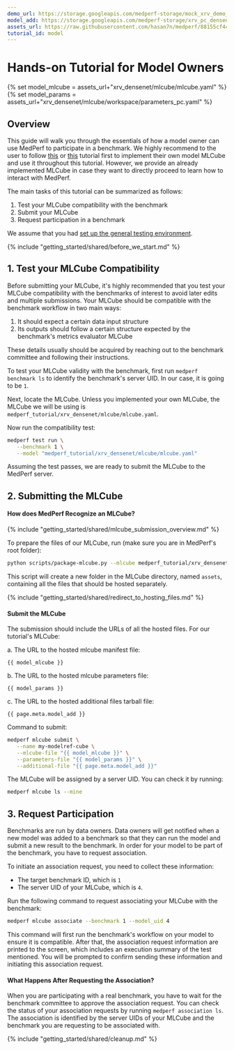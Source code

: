 ```yaml
---
demo_url: https://storage.googleapis.com/medperf-storage/mock_xrv_demo_data.tar.gz
model_add: https://storage.googleapis.com/medperf-storage/xrv_pc_densenet.tar.gz
assets_url: https://raw.githubusercontent.com/hasan7n/medperf/88155cf4cac9b3201269d16e680d7d915a2f8adc/examples/ChestXRay/
tutorial_id: model
---
```


# Hands-on Tutorial for Model Owners

{% set model_mlcube = assets_url+"xrv_densenet/mlcube/mlcube.yaml" %}
{% set model_params = assets_url+"xrv_densenet/mlcube/workspace/parameters_pc.yaml" %}

## Overview

This guide will walk you through the essentials of how a model owner can use MedPerf to participate in a benchmark. We highly recommend to the user to follow [this](../mlcubes/mlcube_models.md) or [this](../mlcubes/gandlf_mlcube.md) tutorial first to implement their own model MLCube and use it throughout this tutorial. However, we provide an already implemented MLCube in case they want to directly proceed to learn how to interact with MedPerf.

The main tasks of this tutorial can be summarized as follows:

1. Test your MLCube compatibility with the benchmark
2. Submit your MLCube
3. Request participation in a benchmark

We assume that you had [set up the general testing environment](setup.md).

{% include "getting_started/shared/before_we_start.md" %}

## 1. Test your MLCube Compatibility

Before submitting your MLCube, it's highly recommended that you test your MLCube compatibility with the benchmarks of interest to avoid later edits and multiple submissions. Your MLCube should be compatible with the benchmark workflow in two main ways:

1. It should expect a certain data input structure
2. Its outputs should follow a certain structure expected by the benchmark's metrics evaluator MLCube

These details usually should be acquired by reaching out to the benchmark committee and following their instructions.

To test your MLCube validity with the benchmark, first run `medperf benchmark ls` to identify the benchmark's server UID. In our case, it is going to be `1`.

Next, locate the MLCube. Unless you implemented your own MLCube, the MLCube we will be using is `medperf_tutorial/xrv_densenet/mlcube/mlcube.yaml`.

Now run the compatibility test:

```bash
medperf test run \
   --benchmark 1 \
   --model "medperf_tutorial/xrv_densenet/mlcube/mlcube.yaml"

```

Assuming the test passes, we are ready to submit the MLCube to the MedPerf server.

## 2. Submitting the MLCube

#### How does MedPerf Recognize an MLCube?

{% include "getting_started/shared/mlcube_submission_overview.md" %}

To prepare the files of our MLCube, run (make sure you are in MedPerf's root folder):

```bash
python scripts/package-mlcube.py --mlcube medperf_tutorial/xrv_densenet/mlcube --mlcube-types model
```

This script will create a new folder in the MLCube directory, named `assets`, containing all the files that should be hosted separately.

{% include "getting_started/shared/redirect_to_hosting_files.md" %}

#### Submit the MLCube

The submission should include the URLs of all the hosted files. For our tutorial's MLCube:

a. The URL to the hosted mlcube manifest file:

```text
{{ model_mlcube }}
```

b. The URL to the hosted mlcube parameters file:

```text
{{ model_params }}
```

c. The URL to the hosted additional files tarball file:

```text
{{ page.meta.model_add }}
```

Command to submit:

```bash
medperf mlcube submit \
   --name my-modelref-cube \
   --mlcube-file "{{ model_mlcube }}" \
   --parameters-file "{{ model_params }}" \
   --additional-file "{{ page.meta.model_add }}"
```

The MLCube will be assigned by a server UID. You can check it by running:

```bash
medperf mlcube ls --mine
```

## 3. Request Participation

Benchmarks are run by data owners. Data owners will get notified when a new model was added to a benchmark so that they can run the model and submit a new result to the benchmark. In order for your model to be part of the benchmark, you have to request association.

To initiate an association request, you need to collect these information:

- The target benchmark ID, which is `1`
- The server UID of your MLCube, which is `4`.

Run the following command to request associating your MLCube with the benchmark:

```bash
medperf mlcube associate --benchmark 1 --model_uid 4
```

This command will first run the benchmark's workflow on your model to ensure it is compatible. After that, the association request information are printed to the screen, which includes an execution summary of the test mentioned. You will be prompted to confirm sending these information and initiating this association request.

#### What Happens After Requesting the Association?

When you are participating with a real benchmark, you have to wait for the benchmark committee to approve the association request. You can check the status of your association requests by running `medperf association ls`. The association is identified by the server UIDs of your MLCube and the benchmark you are requesting to be associated with.

{% include "getting_started/shared/cleanup.md" %}
